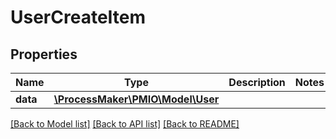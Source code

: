 # UserCreateItem

## Properties
Name | Type | Description | Notes
------------ | ------------- | ------------- | -------------
**data** | [**\ProcessMaker\PMIO\Model\User**](User.md) |  | 

[[Back to Model list]](../README.md#documentation-for-models) [[Back to API list]](../README.md#documentation-for-api-endpoints) [[Back to README]](../README.md)


